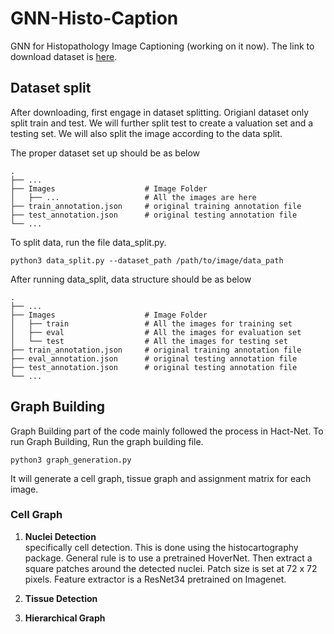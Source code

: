 # GNN-Histo-Caption
GNN for Histopathology Image Captioning (working on it now). The link to download dataset is [here](https://figshare.com/projects/nmi-wsi-diagnosis/61973).

## Dataset split
After downloading, first engage in dataset splitting. Origianl dataset only split train and test. We will further split test to create a valuation set and a testing set. We will also split the image according to the data split. 

The proper dataset set up should be as below

    .
    ├── ...
    ├── Images                    # Image Folder
    │   ├── ...                   # All the images are here
    ├── train_annotation.json     # original training annotation file
    ├── test_annotation.json      # original testing annotation file
    └── ...


To split data, run the file data_split.py.

    
    python3 data_split.py --dataset_path /path/to/image/data_path
    

After running data_split, data structure should be as below

    .
    ├── ...
    ├── Images                    # Image Folder
    │   ├── train                 # All the images for training set
    │   ├── eval                  # All the images for evaluation set
    │   └── test                  # All the images for testing set
    ├── train_annotation.json     # original training annotation file
    ├── eval_annotation.json      # original testing annotation file
    ├── test_annotation.json      # original testing annotation file
    └── ...



    
## Graph Building
Graph Building part of the code mainly followed the process in Hact-Net.
To run Graph Building, Run the graph building file.


    python3 graph_generation.py

It will generate a cell graph, tissue graph and assignment matrix for each image.


### Cell Graph <br />
1. **Nuclei Detection** <br />
specifically cell detection. This is done using the histocartography package. General rule is to use a pretrained HoverNet. Then extract a square patches around the detected nuclei. Patch size is set at 72 x 72 pixels. Feature extractor is a ResNet34 pretrained on Imagenet. <br />

2. **Tissue Detection**


3. **Hierarchical Graph**
